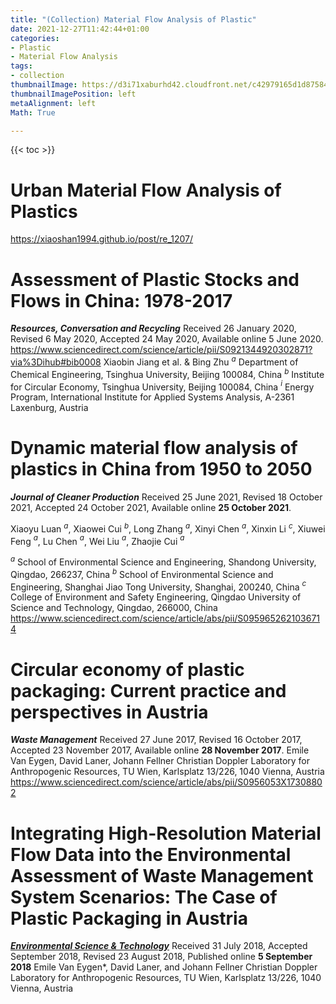 ```yaml
---
title: "(Collection) Material Flow Analysis of Plastic"
date: 2021-12-27T11:42:44+01:00
categories:
- Plastic
- Material Flow Analysis
tags:
- collection
thumbnailImage: https://d3i71xaburhd42.cloudfront.net/c42979165d1d87584a25b8ba488b0ae74333a36e/15-Figure4-1.png
thumbnailImagePosition: left
metaAlignment: left
Math: True

---
```

<!--more-->

{{< toc >}}

# Urban Material Flow Analysis of Plastics
https://xiaoshan1994.github.io/post/re_1207/

# Assessment of Plastic Stocks and Flows in China: 1978-2017
***Resources, Conversation and Recycling***
Received 26 January 2020, Revised 6 May 2020, Accepted 24 May 2020, Available online 5 June 2020.
https://www.sciencedirect.com/science/article/pii/S0921344920302871?via%3Dihub#bib0008
Xiaobin Jiang et al. & Bing Zhu
$^a$ Department of Chemical Engineering, Tsinghua University, Beijing 100084, China
$^b$ Institute for Circular Economy, Tsinghua University, Beijing 100084, China
$^i$ Energy Program, International Institute for Applied Systems Analysis, A-2361 Laxenburg, Austria

# Dynamic material flow analysis of plastics in China from 1950 to 2050
***Journal of Cleaner Production***
Received 25 June 2021, Revised 18 October 2021, Accepted 24 October 2021, Available online **25 October 2021**.

Xiaoyu Luan $^a$, Xiaowei Cui $^b$, Long Zhang $^a$, Xinyi Chen $^a$, Xinxin Li $^c$, Xiuwei Feng $^a$, Lu Chen $^a$, Wei Liu $^a$, Zhaojie Cui $^a$

$^a$ School of Environmental Science and Engineering, Shandong University, Qingdao, 266237, China
$^b$ School of Environmental Science and Engineering, Shanghai Jiao Tong University, Shanghai, 200240, China
$^c$ College of Environment and Safety Engineering, Qingdao University of Science and Technology, Qingdao, 266000, China
https://www.sciencedirect.com/science/article/abs/pii/S0959652621036714

# Circular economy of plastic packaging: Current practice and perspectives in Austria
***Waste Management***
Received 27 June 2017, Revised 16 October 2017, Accepted 23 November 2017, Available online **28 November 2017**.
Emile Van Eygen, David Laner, Johann Fellner
Christian Doppler Laboratory for Anthropogenic Resources, TU Wien, Karlsplatz 13/226, 1040 Vienna, Austria
https://www.sciencedirect.com/science/article/abs/pii/S0956053X17308802

# Integrating High-Resolution Material Flow Data into the Environmental Assessment of Waste Management System Scenarios: The Case of Plastic Packaging in Austria
[***Environmental Science & Technology***](https://pubs.acs.org/doi/10.1021/acs.est.8b04233)
Received 31 July 2018, Accepted September 2018, Revised 23 August 2018, Published online **5 September 2018**
Emile Van Eygen*, David Laner, and Johann Fellner
Christian Doppler Laboratory for Anthropogenic Resources, TU Wien, Karlsplatz 13/226, 1040 Vienna, Austria
